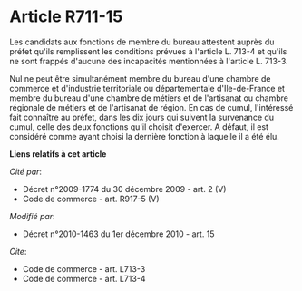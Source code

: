 # Article R711-15

Les candidats aux fonctions de membre du bureau attestent auprès du préfet qu'ils remplissent les conditions prévues à
l'article L. 713-4 et qu'ils ne sont frappés d'aucune des incapacités mentionnées à l'article L. 713-3.

Nul ne peut être simultanément membre du bureau d'une       chambre de commerce et d'industrie territoriale ou départementale
d'Ile-de-France et membre du bureau d'une chambre de métiers et de l'artisanat ou chambre régionale de métiers et de
l'artisanat  de région. En cas de cumul, l'intéressé fait connaître au préfet, dans les dix jours qui suivent la survenance
du cumul, celle des deux fonctions qu'il choisit d'exercer. A défaut, il est considéré comme ayant choisi la dernière
fonction à laquelle il a été élu.

**Liens relatifs à cet article**

_Cité par_:

  - Décret n°2009-1774 du 30 décembre 2009 - art. 2 (V)
  - Code de commerce - art. R917-5 (V)

_Modifié par_:

  - Décret n°2010-1463 du 1er décembre 2010 - art. 15

_Cite_:

  - Code de commerce - art. L713-3
  - Code de commerce - art. L713-4
